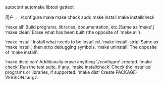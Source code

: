 autoconf automake libtool gettext



用户：
./configure
make
make check
sudo make install
make installcheck


‘make all’ Build programs, libraries, documentation, etc.(Same as ‘make’.)
‘make clean’ Erase what has been built (the opposite of ‘make all’).

‘make install’ Install what needs to be installed.
‘make install-strip’ Same as ‘make install’, then strip debugging symbols.
‘make uninstall’ The opposite of ‘make install’.

‘make distclean’ Additionally erase anything ‘./configure’ created.
‘make check’ Run the test suite, if any.
‘make installcheck’ Check the installed programs or libraries, if supported.
‘make dist’ Create PACKAGE-VERSION.tar.gz.
